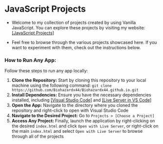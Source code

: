 # JavaScript Projects

* Welcome to my collection of projects created by using Vanilla JavaScript. You can explore these projects by visiting my website: [[JavaScript Projects]](https://biohazardx44.github.io/)

* Feel free to browse through the various projects showcased here. If you want to experiment with them, check out the instructions below.

### How to Run Any App:

Follow these steps to run any app locally:

1. **Clone the Repository:** Start by cloning this repository to your local machine using the following command: `git clone https://github.com/Biohazardx44/Biohazardx44.github.io.git`
2. **Install Dependencies:** Ensure you have the necessary dependencies installed, including [[Visual Studio Code]](https://code.visualstudio.com/) and [[Live Server in VS Code]](https://marketplace.visualstudio.com/items?itemName=ritwickdey.LiveServer)
3. **Open the App:** Navigate to the directory where you cloned the repository and right-click to open with Visual Studio Code
4. **Navigate to the Desired Project:** Go to `Projects > [Choose a Project]`
5. **Access Any Project:** Finally, launch the application by right-clicking on the desired `index.html` and click `Open with Live Server`, or right-click on the main `index.html` and select `Open with Live Server` to browse through all of the projects